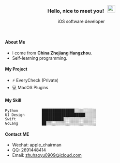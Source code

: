 <h3 align="center"> Hello, nice to meet you! &nbsp;  <img src="https://media.giphy.com/media/hvRJCLFzcasrR4ia7z/giphy.gif" width="25px"> </h3>
<p align="center">iOS software developer</p>
<br>

#### About Me
- I come from **China Zhejiang Hangzhou**.
- Self-learning programming.

#### My Project
- :zap: EveryCheck (Private)
- :computer: MacOS Plugins

#### My Skill
```text
Python           ███████████████░░░░░░░░░░
UI Design        ████████████████████░░░░░
Swift            ██████████░░░░░░░░░░░░░░░
GoLang           ██░░░░░░░░░░░░░░░░░░░░░░░
```

#### Contact ME
- Wechat: apple_chairman
- QQ: 2691448414
- Email: zhuhaoyu0909@icloud.com
